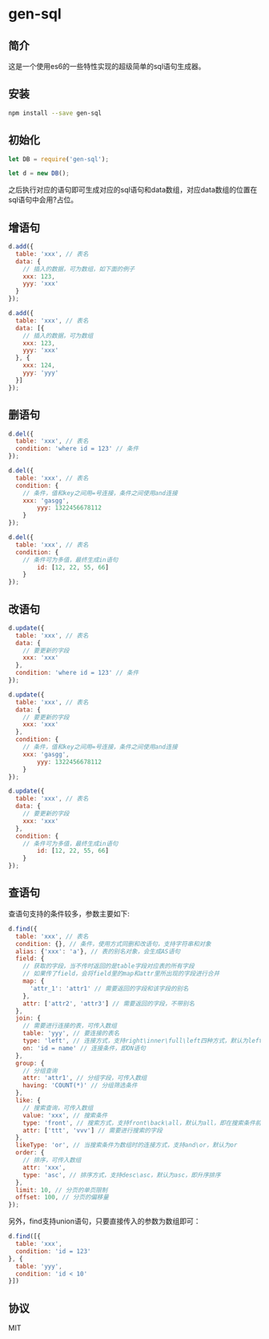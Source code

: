 # gen-sql

## 简介

这是一个使用es6的一些特性实现的超级简单的sql语句生成器。

## 安装

```bash
npm install --save gen-sql
```

## 初始化

```javascript
let DB = require('gen-sql');

let d = new DB();
```

之后执行对应的语句即可生成对应的sql语句和data数组，对应data数组的位置在sql语句中会用?占位。


## 增语句

```javascript
d.add({
  table: 'xxx', // 表名
  data: {
    // 插入的数据，可为数组，如下面的例子
    xxx: 123,
    yyy: 'xxx'
  }
});
```

```javascript
d.add({
  table: 'xxx', // 表名
  data: [{
    // 插入的数据，可为数组
    xxx: 123,
    yyy: 'xxx'
  }, {
    xxx: 124,
    yyy: 'yyy'
  }]
});
```

## 删语句

```javascript
d.del({
  table: 'xxx', // 表名
  condition: 'where id = 123' // 条件
});
```

```javascript
d.del({
  table: 'xxx', // 表名
  condition: {
    // 条件，值和key之间用=号连接，条件之间使用and连接
    xxx: 'gasgg',
		yyy: 1322456678112
	}
});
```

```javascript
d.del({
  table: 'xxx', // 表名
  condition: {
    // 条件可为多值，最终生成in语句
		id: [12, 22, 55, 66]
	}
});
```

## 改语句

```javascript
d.update({
  table: 'xxx', // 表名
  data: {
    // 要更新的字段
    xxx: 'xxx'
  },
  condition: 'where id = 123' // 条件
});
```

```javascript
d.update({
  table: 'xxx', // 表名
  data: {
    // 要更新的字段
    xxx: 'xxx'
  },
  condition: {
    // 条件，值和key之间用=号连接，条件之间使用and连接
    xxx: 'gasgg',
		yyy: 1322456678112
	}
});
```

```javascript
d.update({
  table: 'xxx', // 表名
  data: {
    // 要更新的字段
    xxx: 'xxx'
  },
  condition: {
    // 条件可为多值，最终生成in语句
		id: [12, 22, 55, 66]
	}
});
```

## 查语句

查语句支持的条件较多，参数主要如下:

```javascript
d.find({
  table: 'xxx', // 表名
  condition: {}, // 条件，使用方式同删和改语句，支持字符串和对象
  alias: {'xxx': 'a'}, // 表的别名对象，会生成AS语句
  field: {
    // 获取的字段，当不传时返回的是table字段对应表的所有字段
    // 如果传了field，会将field里的map和attr里所出现的字段进行合并
    map: {
      'attr_1': 'attr1' // 需要返回的字段和该字段的别名
    },
    attr: ['attr2', 'attr3'] // 需要返回的字段，不带别名
  },
  join: {
    // 需要进行连接的表，可传入数组
    table: 'yyy', // 要连接的表名
    type: 'left', // 连接方式，支持right\inner\full\left四种方式，默认为left
    on: 'id = name' // 连接条件，即ON语句
  },
  group: {
    // 分组查询
    attr: 'attr1', // 分组字段，可传入数组
    having: 'COUNT(*)' // 分组筛选条件
  },
  like: {
    // 搜索查询，可传入数组
    value: 'xxx', // 搜索条件
    type: 'front', // 搜索方式，支持front\back\all，默认为all，即在搜索条件前后追加%
    attr: ['ttt', 'vvv'] // 需要进行搜索的字段
  },
  likeType: 'or', // 当搜索条件为数组时的连接方式，支持and\or，默认为or
  order: {
    // 排序，可传入数组
    attr: 'xxx',
    type: 'asc', // 排序方式，支持desc\asc，默认为asc，即升序排序
  },
  limit: 10, // 分页的单页限制
  offset: 100, // 分页的偏移量
});
```

另外，find支持union语句，只要直接传入的参数为数组即可：

```javascript
d.find([{
  table: 'xxx',
  condition: 'id = 123'
}, {
  table: 'yyy',
  condition: 'id < 10'
}])
```

## 协议

MIT
